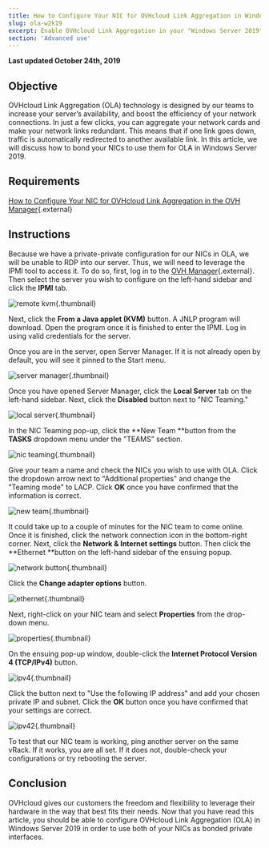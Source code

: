 ```yaml
---
title: How to Configure Your NIC for OVHcloud Link Aggregation in Windows Server 2019
slug: ola-w2k19
excerpt: Enable OVHcloud Link Aggregation in your "Windows Server 2019" server
section: 'Advanced use'
---
```


**Last updated October 24th, 2019**

## Objective

OVHcloud Link Aggregation (OLA) technology is designed by our teams to increase your server’s availability, and boost the efficiency of your network connections. In just a few clicks, you can aggregate your network cards and make your network links redundant. This means that if one link goes down, traffic is automatically redirected to another available link. In this article, we will discuss how to bond your NICs to use them for OLA in Windows Server 2019.

## Requirements

[How to Configure Your NIC for OVHcloud Link Aggregation in the OVH Manager](https://docs.ovh.com/gb/en/dedicated/ola-manager){.external}

## Instructions

Because we have a private-private configuration for our NICs in OLA, we will be unable to RDP into our server. Thus, we will need to leverage the IPMI tool to access it. To do so, first, log in to the [OVH Manager](https://www.ovh.com/manager/){.external}.  Then select the server you wish to configure on the left-hand sidebar and click the **IPMI** tab.

![remote kvm](images/remote_kvm.png){.thumbnail}

Next, click the **From a Java applet (KVM)** button. A JNLP program will download. Open the program once it is finished to enter the IPMI.  Log in using valid credentials for the server.

Once you are in the server, open Server Manager. If it is not already open by default, you will see it pinned to the Start menu.

![server manager](images/local_server.png){.thumbnail}

Once you have opened Server Manager, click the **Local Server** tab on the left-hand sidebar. Next, click the **Disabled** button next to "NIC Teaming."

![local server](images/server_manager.png){.thumbnail}

In the NIC Teaming pop-up, click the **New Team **button from the **TASKS** dropdown menu under the "TEAMS" section.

![nic teaming](images/nic_teaming.png){.thumbnail}

Give your team a name and check the NICs you wish to use with OLA. Click the dropdown arrow next to "Additional properties" and change the "Teaming mode" to LACP. Click **OK** once you have confirmed that the information is correct.

![new team](images/new_team.png){.thumbnail}

It could take up to a couple of minutes for the NIC team to come online. Once it is finished, click the network connection icon in the bottom-right corner.  Next, click the **Network &amp; Internet settings** button.  Then click the **Ethernet **button on the left-hand sidebar of the ensuing popup.

![network button](images/network_button.png){.thumbnail}

Click the **Change adapter options** button. 

![ethernet](images/ethernet.png){.thumbnail}

Next, right-click on your NIC team and select **Properties** from the drop-down menu.

![properties](images/properties.png){.thumbnail}

On the ensuing pop-up window, double-click the **Internet Protocol Version 4 (TCP/IPv4)** button.

![ipv4](images/ipv4.png){.thumbnail}

Click the button next to "Use the following IP address" and add your chosen private IP and subnet. Click the **OK** button once you have confirmed that your settings are correct. 

![ipv42](images/ipv42.png){.thumbnail}

To test that our NIC team is working, ping another server on the same vRack.  If it works, you are all set. If it does not, double-check your configurations or try rebooting the server.

## Conclusion

OVHcloud gives our customers the freedom and flexibility to leverage their hardware in the way that best fits their needs. Now that you have read this article, you should be able to configure OVHcloud Link Aggregation (OLA) in Windows Server 2019 in order to use both of your NICs as bonded private interfaces. 

